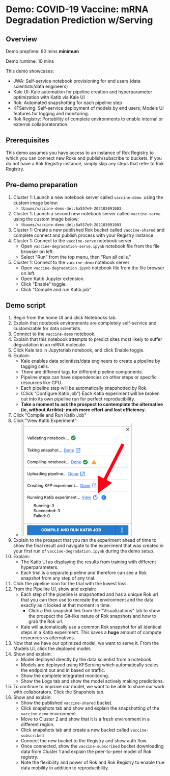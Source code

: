 # Demo: COVID-19 Vaccine: mRNA Degradation Prediction w/Serving

## Overview

Demo preptime: 60 mins **minimum**

Demo runtime: 10 mins

This demo showcases:
- JWA: Self-service notebook provisioning for end users (data scientists/data engineers)
- Kale UI: Kale automation for pipeline creation and hyperparameter optimization with Katib via Kale UI
- Rok: Automated snapshotting for each pipeline step
- KFServing: Self-service deployment of models by end users; Models UI features for logging and monitoring.
- Rok Registry: Portability of complete environments to enable internal or external collaboratoration.

## Prerequisites

This demo assumes you have access to an instance of Rok Registry to which you can connect new Roks and publish/subscribe to buckets. If you do not have a Rok Registry instance, simply skip any steps that refer to Rok Registry.


## Pre-demo preparation


1. Cluster 1: Launch a new notebook server called `vaccine-demo `using the custom image below:
    - `tbaums/vaccine-demo-del:6a557e9-202103091003`
1. Cluster 1: Launch a second new notebook server called `vaccine-serve` using the custom image below:
    - `tbaums/vaccine-demo-del:6a557e9-202103091003`
1. Cluster 1: Create a new published Rok bucket called `vaccine-shared` and complete connect and publish process with your Registry instance.
1. Cluster 1: Connect to the `vaccine-serve` notebook server 
    - Open `vaccine-degradation-serve.ipynb` notebook file from the file browser on left.
    - Select "Run" from the top menu, then "Run all cells."
1. Cluster 1: Connect to the `vaccine-demo` notebook server
    - Open `vaccine-degradation.ipynb` notebook file from the file browser on left.
    - Open Katib Jupyter extension.
    - Click "Enable" toggle.
    - Click "Compile and run Katib job"

## Demo script

1. Begin from the home UI and click Notebooks tab.
1. Explain that notebook environments are completely self-service and customizable for data scientists.
1. Connect to the `vaccine-demo` notebook.
1. Explain that this notebook attempts to predict sites most likely to suffer degradation in an mRNA molecule.
1. Click Kale tab in Jupyterlab notebook, and click Enable toggle.
1. Explain:
    - Kale enables data scientists/data engineers to create a pipeline by tagging cells.
    - There are different tags for different pipeline components.
    - Pipeline steps can have dependencies on other steps or specific resources like GPU.
    - Each pipeline step will be automatically snapshotted by Rok.
    - (Click "Configure Katib job") Each Katib experiment will be broken out into its own pipeline run for perfect reproducibility.
    - **Take a moment to ask the prospect to contemplate the alternative (ie, without Arrikto): much more effort and lost efficiency.**
1. Click "Compile and Run Katib Job"
1. Click "View Katib Experiment" 
    - ![view-katib-experiment](../assets/view-katib-experiment.png)
1. Explain to the prospect that you ran the experiment ahead of time to show the final result and navigate to the experiment that was created in your first run of `vaccine-degradation.ipynb` during the demo setup.
1. Explain:
    - The Katib UI as displaying the results from training with different hyperparameters.
    - Each trial is a separate pipeline and therefore can see a Rok snapshot from any step of any trial.
1. Click the pipeline icon for the trial with the lowest loss.
1. From the Pipeline UI, show and explain:
    - Each step of the pipeline is snapshotted and has a unique Rok url that you can then use to recreate the environment and the data exactly as it looked at that moment in time. 
      - Click a Rok snapshot link from the "Visualizations" tab to show the prospect the Git-like nature of Rok snapshots and how to grab the Rok url.
    - Kale will automatically use a common Rok snapshot for all identical steps in a Katib experiment. This saves a **huge** amount of compute resources vs alternatives.
1. Now that we have our optimized model, we want to serve it. From the Models UI, click the deployed model. 
1. Show and explain:
    - Model deployed directly by the data scientist from a notebook.
    - Models are deployed using KFServing which automatically scales the endpoint out and in based on traffic.
    - Show the complete integrated monitoring.
    - Show the Logs tab and show the model actively making predictions.
1. To continue to improve our model, we want to be able to share our work with collaborators. Click the Snapshots tab.
1. Show and explain:
    - Show the published `vaccine-shared` bucket.
    - Click snapshots tab and show and explain the snapshotting of the `vaccine-demo` environment.
    - Move to Cluster 2 and show that it is a fresh environment in a different region.
    - Click snapshots tab and create a new bucket called `vaccine-subscribed`
    - Connect the new bucket to the Registry and show auth flow.
    - Once connected, show the `vaccine-subscribed` bucket downloading data from Cluster 1 and explain the peer-to-peer model of Rok registry.
    - Note the flexibility and power of Rok and Rok Registry to enable true data mobility in addition to reproducibility.



<!-- ## Footnotes -->

